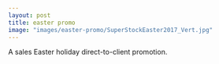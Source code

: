 ```yaml
---
layout: post
title: easter promo
image: "images/easter-promo/SuperStockEaster2017_Vert.jpg"
---
```

A sales Easter holiday direct-to-client promotion.